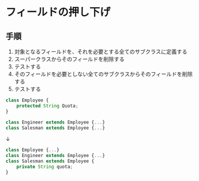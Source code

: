 # フィールドの押し下げ 

## 手順
1. 対象となるフィールドを、それを必要とする全てのサブクラスに定義する
2. スーパークラスからそのフィールドを削除する
3. テストする
4. そのフィールドを必要としない全てのサブクラスからそのフィールドを削除する
5. テストする

```js
class Employee {
	protected String Quota;
}

class Engineer extends Employee {...}
class Salesman extends Employee {...}
```
↓
```js
class Employee {...}
class Engineer extends Employee {...}
class Salesman extends Employee {
	private String quota;
}
```